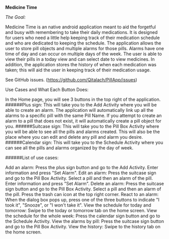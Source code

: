 **Medicine Time**

_The Goal:_

Medicine Time is an native android application meant to aid the forgetful and busy with remembering to take their daily medications. It is designed for users who need a little help keeping track of their medication schedule and who are dedicated to keeping the schedule. The application allows the user to store pill objects and multiple alarms for those pills. Alarms have one time of day and can occur on multiple days of the week. The user is able to view their pills in a today view and can select date to view medicines. In addition, the application stores the history of when each medication was taken; this will aid the user in keeping track of their medication usage.


See GitHub issues. (https://github.com/Qitalach/PillApp/issues)

Use Cases and What Each Button Does:

In the Home page, you will see 3 buttons in the top right of the application. ######Plus sign: This will take you to the Add Activity where you will be able to create an alarm. The application will automatically link up all the alarms to a specific pill with the same Pill Name. If you attempt to create an alarm to a pill that does not exist, it will automatically create a pill object for you. ######Suitcase sign: This will take you to the Pill Box Activity where you will be able to see all the pills and alarms created. This will also be the place where you can edit and delete any pill and alarm you desire. ######Calendar sign: This will take you to the Schedule Activity where you can see all the pills and alarms organized by the day of week.

######List of use cases:

Add an alarm: Press the plus sign button and go to the Add Activity. Enter information and press "Set Alarm".
Edit an alarm: Press the suitcase sign and go to the Pill Box Activity. Select a pill and then an alarm of the pill. Enter information and press "Set Alarm".
Delete an alarm: Press the suitcase sign button and go to the Pill Box Activity. Select a pill and then an alarm of the pill. Press the trash can icon at the top right corner.
React to an alarm: When the dialog box pops up, press one of the three buttons to indicate "I took it", "Snooze", or "I won't take it".
View the schedule for today and tomorrow: Swipe to the today or tomorrow tab on the home screen.
View the schedule for the whole week: Press the calendar sign button and go to the Schedule Activity.
View the alarms by pill: Press the suitcase sign button and go to the Pill Box Activity.
View the history: Swipe to the history tab on the home screen.
